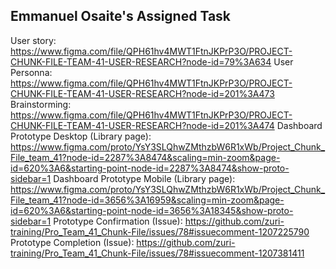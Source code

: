 ## Emmanuel Osaite's Assigned Task
User story:  https://www.figma.com/file/QPH61hv4MWT1FtnJKPrP3O/PROJECT-CHUNK-FILE-TEAM-41-USER-RESEARCH?node-id=79%3A634
User Personna: https://www.figma.com/file/QPH61hv4MWT1FtnJKPrP3O/PROJECT-CHUNK-FILE-TEAM-41-USER-RESEARCH?node-id=201%3A473
Brainstorming: https://www.figma.com/file/QPH61hv4MWT1FtnJKPrP3O/PROJECT-CHUNK-FILE-TEAM-41-USER-RESEARCH?node-id=201%3A474
Dashboard Prototype Desktop (Library page):  https://www.figma.com/proto/YsY3SLQhwZMthzbW6R1xWb/Project_Chunk_File_team_41?node-id=2287%3A8474&scaling=min-zoom&page-id=620%3A6&starting-point-node-id=2287%3A8474&show-proto-sidebar=1
Dashboard Prototype Mobile (Library page): https://www.figma.com/proto/YsY3SLQhwZMthzbW6R1xWb/Project_Chunk_File_team_41?node-id=3656%3A16959&scaling=min-zoom&page-id=620%3A6&starting-point-node-id=3656%3A18345&show-proto-sidebar=1
Prototype Confirmation (Issue): https://github.com/zuri-training/Pro_Team_41_Chunk-File/issues/78#issuecomment-1207225790
Prototype Completion (Issue): https://github.com/zuri-training/Pro_Team_41_Chunk-File/issues/78#issuecomment-1207381411
